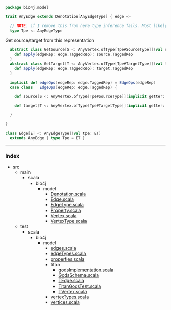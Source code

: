 
```scala
package bio4j.model

trait AnyEdge extends Denotation[AnyEdgeType] { edge =>

  // NOTE: if I remove this from here type inference fails. Most likely a bug
  type Tpe <: AnyEdgeType
```

Get source/target from this representation

```scala
  abstract class GetSource[S <: AnyVertex.ofType[Tpe#SourceType]](val source: S) {
    def apply(edgeRep: edge.TaggedRep): source.TaggedRep
  }
  abstract class GetTarget[T <: AnyVertex.ofType[Tpe#TargetType]](val target: T) {
    def apply(edgeRep: edge.TaggedRep): target.TaggedRep
  }

  implicit def edgeOps(edgeRep: edge.TaggedRep) = EdgeOps(edgeRep)
  case class   EdgeOps(edgeRep: edge.TaggedRep) {

    def source[S <: AnyVertex.ofType[Tpe#SourceType]](implicit getter: GetSource[S]) = getter(edgeRep)

    def target[T <: AnyVertex.ofType[Tpe#TargetType]](implicit getter: GetTarget[T]) = getter(edgeRep)

  }

}

class Edge[ET <: AnyEdgeType](val tpe: ET) 
  extends AnyEdge { type Tpe = ET }

```


------

### Index

+ src
  + main
    + scala
      + bio4j
        + model
          + [Denotation.scala][main/scala/bio4j/model/Denotation.scala]
          + [Edge.scala][main/scala/bio4j/model/Edge.scala]
          + [EdgeType.scala][main/scala/bio4j/model/EdgeType.scala]
          + [Property.scala][main/scala/bio4j/model/Property.scala]
          + [Vertex.scala][main/scala/bio4j/model/Vertex.scala]
          + [VertexType.scala][main/scala/bio4j/model/VertexType.scala]
  + test
    + scala
      + bio4j
        + model
          + [edges.scala][test/scala/bio4j/model/edges.scala]
          + [edgeTypes.scala][test/scala/bio4j/model/edgeTypes.scala]
          + [properties.scala][test/scala/bio4j/model/properties.scala]
          + titan
            + [godsImplementation.scala][test/scala/bio4j/model/titan/godsImplementation.scala]
            + [GodsSchema.scala][test/scala/bio4j/model/titan/GodsSchema.scala]
            + [TEdge.scala][test/scala/bio4j/model/titan/TEdge.scala]
            + [TitanGodsTest.scala][test/scala/bio4j/model/titan/TitanGodsTest.scala]
            + [TVertex.scala][test/scala/bio4j/model/titan/TVertex.scala]
          + [vertexTypes.scala][test/scala/bio4j/model/vertexTypes.scala]
          + [vertices.scala][test/scala/bio4j/model/vertices.scala]

[main/scala/bio4j/model/Denotation.scala]: Denotation.scala.md
[main/scala/bio4j/model/Edge.scala]: Edge.scala.md
[main/scala/bio4j/model/EdgeType.scala]: EdgeType.scala.md
[main/scala/bio4j/model/Property.scala]: Property.scala.md
[main/scala/bio4j/model/Vertex.scala]: Vertex.scala.md
[main/scala/bio4j/model/VertexType.scala]: VertexType.scala.md
[test/scala/bio4j/model/edges.scala]: ../../../../test/scala/bio4j/model/edges.scala.md
[test/scala/bio4j/model/edgeTypes.scala]: ../../../../test/scala/bio4j/model/edgeTypes.scala.md
[test/scala/bio4j/model/properties.scala]: ../../../../test/scala/bio4j/model/properties.scala.md
[test/scala/bio4j/model/titan/godsImplementation.scala]: ../../../../test/scala/bio4j/model/titan/godsImplementation.scala.md
[test/scala/bio4j/model/titan/GodsSchema.scala]: ../../../../test/scala/bio4j/model/titan/GodsSchema.scala.md
[test/scala/bio4j/model/titan/TEdge.scala]: ../../../../test/scala/bio4j/model/titan/TEdge.scala.md
[test/scala/bio4j/model/titan/TitanGodsTest.scala]: ../../../../test/scala/bio4j/model/titan/TitanGodsTest.scala.md
[test/scala/bio4j/model/titan/TVertex.scala]: ../../../../test/scala/bio4j/model/titan/TVertex.scala.md
[test/scala/bio4j/model/vertexTypes.scala]: ../../../../test/scala/bio4j/model/vertexTypes.scala.md
[test/scala/bio4j/model/vertices.scala]: ../../../../test/scala/bio4j/model/vertices.scala.md